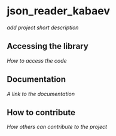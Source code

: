 # json_reader_kabaev

*add project short description*

## Accessing the library

*How to access the code*

## Documentation

*A link to the documentation*

## How to contribute

*How others can contribute to the project*